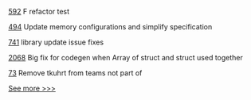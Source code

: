 
[592](https://github.com/hyperledger-labs/fabric-smart-client/pull/592) F refactor test

[494](https://github.com/hyperledger-labs/private-data-objects/pull/494) Update memory configurations and simplify specification 

[741](https://github.com/hyperledger-labs/fabric-operations-console/pull/741) library update issue fixes

[2068](https://github.com/hyperledger/web3j/pull/2068) Big fix for codegen when Array of struct and struct used together

[73](https://github.com/hyperledger-labs/governance/pull/73) Remove tkuhrt from teams not part of


[See more >>>](https://start-here.hyperledger.org/pull-requests)
